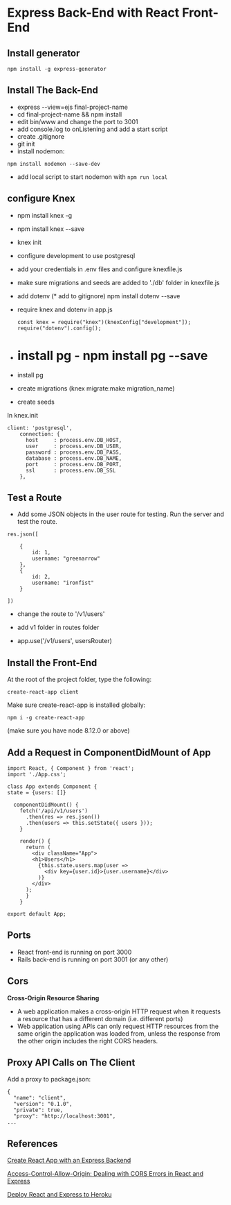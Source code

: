# Express Back-End with React Front-End

## Install generator

`npm install -g express-generator`

## Install The Back-End

- express --view=ejs final-project-name
- cd final-project-name && npm install
- edit bin/www and change the port to 3001
- add console.log to onListening and add a start script
- create .gitignore
- git init
- install nodemon:

`npm install nodemon --save-dev`

- add local script to start nodemon with `npm run local`

## configure Knex

- npm install knex -g
- npm install knex --save
- knex init
- configure development to use postgresql
- add your credentials in .env files and configure knexfile.js
- make sure migrations and seeds are added to './db' folder in knexfile.js
- add dotenv (\* add to gitignore) npm install dotenv --save
- require knex and dotenv in app.js

  `const knex = require("knex")(knexConfig["development"]);`
  `require("dotenv").config();`

- # install pg - npm install pg --save
- install pg
- create migrations (knex migrate:make migration_name)
- create seeds

In knex.init

```
client: 'postgresql',
    connection: {
      host     : process.env.DB_HOST,
      user     : process.env.DB_USER,
      password : process.env.DB_PASS,
      database : process.env.DB_NAME,
      port     : process.env.DB_PORT,
      ssl      : process.env.DB_SSL
    },
```

## Test a Route

- Add some JSON objects in the user route for testing. Run the server and test the route.

```
res.json([

    {
    	id: 1,
    	username: "greenarrow"
    },
    {
    	id: 2,
    	username: "ironfist"
    }

])
```

- change the route to '/v1/users'

- add v1 folder in routes folder
- app.use('/v1/users', usersRouter)

## Install the Front-End

At the root of the project folder, type the following:

`create-react-app client`

Make sure create-react-app is installed globally:

`npm i -g create-react-app`

(make sure you have node 8.12.0 or above)

## Add a Request in ComponentDidMount of App

```
import React, { Component } from 'react';
import './App.css';

class App extends Component {
state = {users: []}

  componentDidMount() {
    fetch('/api/v1/users')
      .then(res => res.json())
      .then(users => this.setState({ users }));
    }

    render() {
      return (
        <div className="App">
        <h1>Users</h1>
          {this.state.users.map(user =>
            <div key={user.id}>{user.username}</div>
          )}
        </div>
      );
      }
    }

export default App;
```

## Ports

- React front-end is running on port 3000
- Rails back-end is running on port 3001 (or any other)

## Cors

**Cross-Origin Resource Sharing**

- A web application makes a cross-origin HTTP request when it requests a resource that has a different domain (i.e. different ports)
- Web application using APIs can only request HTTP resources from the same origin the application was loaded from, unless the response from the other origin includes the right CORS headers.

## Proxy API Calls on The Client

Add a proxy to package.json:

```
{
  "name": "client",
  "version": "0.1.0",
  "private": true,
  "proxy": "http://localhost:3001",
...
```

## References

[Create React App with an Express Backend](https://daveceddia.com/create-react-app-express-backend/)

[Access-Control-Allow-Origin: Dealing with CORS Errors in React and Express](https://daveceddia.com/access-control-allow-origin-cors-errors-in-react-express/)

[Deploy React and Express to Heroku](https://daveceddia.com/deploy-react-express-app-heroku/)
